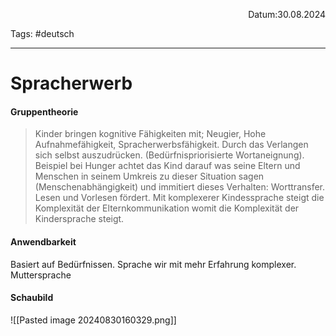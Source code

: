 <p align="right">Datum:30.08.2024</p>

Tags: #deutsch

---

# Spracherwerb
#### Gruppentheorie
> Kinder bringen kognitive Fähigkeiten mit; Neugier, Hohe Aufnahmefähigkeit, Spracherwerbsfähigkeit. Durch das Verlangen sich selbst auszudrücken. (Bedürfnispriorisierte Wortaneignung). Beispiel bei Hunger achtet das Kind darauf was seine Eltern und Menschen in seinem Umkreis zu dieser Situation sagen (Menschenabhängigkeit)  und immitiert dieses Verhalten: Worttransfer. Lesen und Vorlesen fördert. Mit komplexerer Kindessprache steigt die Komplexität der Elternkommunikation womit die Komplexität der Kindersprache steigt.


#### Anwendbarkeit
Basiert auf Bedürfnissen.
Sprache wir mit mehr Erfahrung komplexer.
Muttersprache 


#### Schaubild
![[Pasted image 20240830160329.png]]